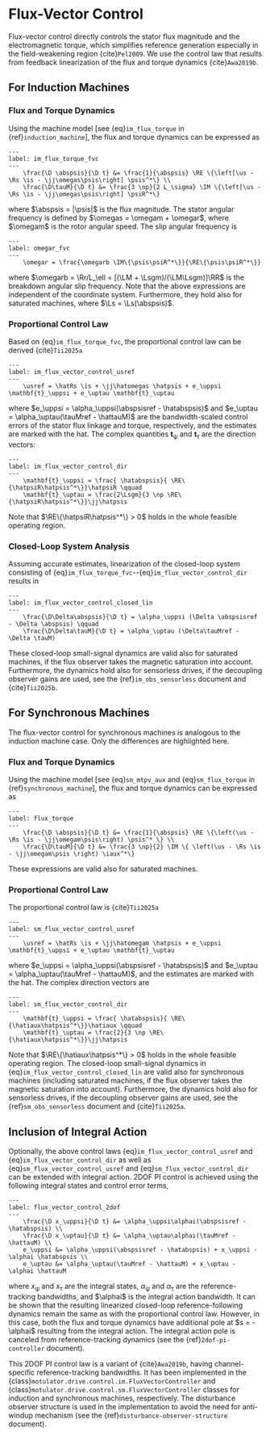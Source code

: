 # Flux-Vector Control

Flux-vector control directly controls the stator flux magnitude and the electromagnetic torque, which simplifies reference generation especially in the field-weakening region {cite}`Pel2009`. We use the control law that results from feedback linearization of the flux and torque dynamics {cite}`Awa2019b`.

## For Induction Machines

### Flux and Torque Dynamics

Using the machine model \[see {eq}`im_flux_torque` in {ref}`induction_machine`\], the flux and torque dynamics can be expressed as

```{math}
---
label: im_flux_torque_fvc
---
    \frac{\D \abspsis}{\D t} &= \frac{1}{\abspsis} \RE \{\left[\us - \Rs \is - \jj\omegas\psis\right] \psis^*\} \\
    \frac{\D\tauM}{\D t} &= \frac{3 \np}{2 L_\sigma} \IM \{\left[\us - \Rs \is - \jj\omegas\psis\right] \psiR^*\}

```

where $\abspsis = |\psis|$ is the flux magnitude. The stator angular frequency is defined by $\omegas = \omegam + \omegar$, where $\omegam$ is the rotor angular speed. The slip angular frequency is

```{math}
---
label: omegar_fvc
---
    \omegar = \frac{\omegarb \IM\{\psis\psiR^*\}}{\RE\{\psis\psiR^*\}}

```

where $\omegarb = \Rr/L_\ell = [(\LM + \Lsgm)/(\LM\Lsgm)]\RR$ is the breakdown angular slip frequency. Note that the above expressions are independent of the coordinate system. Furthermore, they hold also for saturated machines, where $\Ls = \Ls(\abspsis)$.

### Proportional Control Law

Based on {eq}`im_flux_torque_fvc`, the proportional control law can be derived {cite}`Tii2025a`

```{math}
---
label: im_flux_vector_control_usref
---
    \usref = \hatRs \is + \jj\hatomegas \hatpsis + e_\uppsi \mathbf{t}_\uppsi + e_\uptau \mathbf{t}_\uptau
```

where $e_\uppsi = \alpha_\uppsi(\abspsisref - \hatabspsis)$ and $e_\uptau = \alpha_\uptau(\tauMref - \hattauM)$ are the bandwidth-scaled control errors of the stator flux linkage and torque, respectively, and the estimates are marked with the hat. The complex quantities $\mathbf{t}_\uppsi$ and $\mathbf{t}_\uptau$ are the direction vectors:

```{math}
---
label: im_flux_vector_control_dir
---
    \mathbf{t}_\uppsi = \frac{ \hatabspsis}{ \RE\{\hatpsiR\hatpsis^*\}}\hatpsiR \qquad
    \mathbf{t}_\uptau = \frac{2\Lsgm}{3 \np \RE\{\hatpsiR\hatpsis^*\}}\jj\hatpsis
```

Note that $\RE\{\hatpsiR\hatpsis^*\} > 0$ holds in the whole feasible operating region.

### Closed-Loop System Analysis

Assuming accurate estimates, linearization of the closed-loop system consisting of {eq}`im_flux_torque_fvc`--{eq}`im_flux_vector_control_dir` results in

```{math}
---
label: im_flux_vector_control_closed_lin
---
    \frac{\D\Delta\abspsis}{\D t} = \alpha_\uppsi (\Delta \abspsisref - \Delta \abspsis) \qquad
    \frac{\D\Delta\tauM}{\D t} = \alpha_\uptau (\Delta\tauMref - \Delta \tauM)
```

These closed-loop small-signal dynamics are valid also for saturated machines, if the flux observer takes the magnetic saturation into account. Furthermore, the dynamics hold also for sensorless drives, if the decoupling observer gains are used, see the {ref}`im_obs_sensorless` document and {cite}`Tii2025b`.

## For Synchronous Machines

The flux-vector control for synchronous machines is analogous to the induction machine case. Only the differences are highlighted here.

### Flux and Torque Dynamics

Using the machine model \[see {eq}`sm_mtpv_aux` and {eq}`sm_flux_torque` in {ref}`synchronous_machine`\], the flux and torque dynamics can be expressed as

```{math}
---
label: flux_torque
---
    \frac{\D \abspsis}{\D t} &= \frac{1}{\abspsis} \RE \{\left(\us - \Rs \is - \jj\omegam\psis\right) \psis^* \} \\
    \frac{\D\tauM}{\D t} &= \frac{3 \np}{2} \IM \{ \left(\us - \Rs \is - \jj\omegam\psis \right) \iaux^*\}
```

These expressions are valid also for saturated machines.

### Proportional Control Law

The proportional control law is {cite}`Tii2025a`

```{math}
---
label: sm_flux_vector_control_usref
---
    \usref = \hatRs \is + \jj\hatomegam \hatpsis + e_\uppsi \mathbf{t}_\uppsi + e_\uptau \mathbf{t}_\uptau
```

where $e_\uppsi = \alpha_\uppsi(\abspsisref - \hatabspsis)$ and $e_\uptau = \alpha_\uptau(\tauMref - \hattauM)$, and the estimates are marked with the hat. The complex direction vectors are

```{math}
---
label: sm_flux_vector_control_dir
---
    \mathbf{t}_\uppsi = \frac{ \hatabspsis}{ \RE\{\hatiaux\hatpsis^*\}}\hatiaux \qquad
    \mathbf{t}_\uptau = \frac{2}{3 \np \RE\{\hatiaux\hatpsis^*\}}\jj\hatpsis
```

Note that $\RE\{\hatiaux\hatpsis^*\} > 0$ holds in the whole feasible operating region. The closed-loop small-signal dynamics in {eq}`im_flux_vector_control_closed_lin` are valid also for synchronous machines (including saturated machines, if the flux observer takes the magnetic saturation into account). Furthermore, the dynamics hold also for sensorless drives, if the decoupling observer gains are used, see the {ref}`sm_obs_sensorless` document and {cite}`Tii2025a`.

## Inclusion of Integral Action

Optionally, the above control laws {eq}`im_flux_vector_control_usref` and {eq}`im_flux_vector_control_dir` as well as {eq}`sm_flux_vector_control_usref` and {eq}`sm_flux_vector_control_dir` can be extended with integral action. 2DOF PI control is achieved using the following integral states and control error terms,

```{math}
---
label: flux_vector_control_2dof
---
    \frac{\D x_\uppsi}{\D t} &= \alpha_\uppsi\alphai(\abspsisref - \hatabspsis) \\
    \frac{\D x_\uptau}{\D t} &= \alpha_\uptau\alphai(\tauMref - \hattauM) \\
    e_\uppsi &= \alpha_\uppsi(\abspsisref - \hatabspsis) + x_\uppsi - \alphai \hatabspsis \\
    e_\uptau &= \alpha_\uptau(\tauMref - \hattauM) + x_\uptau - \alphai \hattauM
```

where $x_\uppsi$ and $x_\uptau$ are the integral states, $\alpha_\uppsi$ and $\alpha_\uptau$ are the reference-tracking bandwidths, and $\alphai$ is the integral action bandwidth. It can be shown that the resulting linearized closed-loop reference-following dynamics remain the same as with the proportional control law. However, in this case, both the flux and torque dynamics have additional pole at $s = -\alphai$ resulting from the integral action. The integral action pole is canceled from reference-tracking dynamics (see the {ref}`2dof-pi-controller` document).

This 2DOF PI control law is a variant of {cite}`Awa2019b`, having channel-specific reference-tracking bandwidths. It has been implemented in the {class}`motulator.drive.control.im.FluxVectorController` and {class}`motulator.drive.control.sm.FluxVectorController` classes for induction and synchronous machines, respectively. The disturbance observer structure is used in the implementation to avoid the need for anti-windup mechanism (see the {ref}`disturbance-observer-structure` document).
